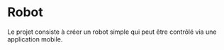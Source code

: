 # Robot
 Le projet consiste à créer un robot simple qui peut être contrôlé via une application mobile.
